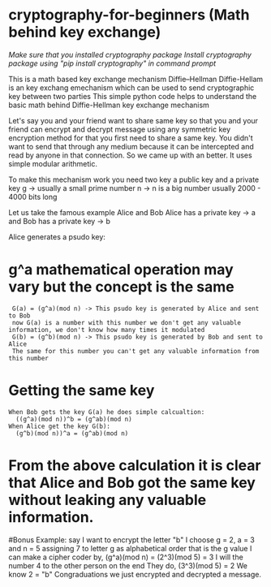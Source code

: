 # cryptography-for-beginners (Math behind key exchange)
*Make sure that you installed cryptography package*
*Install cryptography package using "pip install cryptography" in command prompt*

This is a math based key exchange mechanism Diffie–Hellman
Diffie-Hellam is an key exchang emechanism which can be used to send cryptographic key between two parties
This simple python code helps to understand the basic math behind Diffie-Hellman key exchange mechanism

Let's say you and your friend want to share  same key so that you and your friend can encrypt and decrypt message using any symmetric key encryption method
for that you first need to share a same key. You didn't want to send that through any medium because it can be intercepted and read by anyone in that connection.
So we came up with an better. It uses simple modular arithmetic.

To make this mechanism work you need two key a public key and a private key
g -> usually a small prime number
n -> n is a big number usually 2000 - 4000 bits long

Let us take the famous example Alice and Bob
Alice has a private key -> a
and 
Bob has a private key -> b

Alice generates a  psudo key:
# g^a mathematical operation may vary but the concept is the same
     G(a) = (g^a)(mod n) -> This psudo key is generated by Alice and sent to Bob
     now G(a) is a number with this number we don't get any valuable information, we don't know how many times it modulated
     G(b) = (g^b)(mod n) -> This psudo key is generated by Bob and sent to Alice
     The same for this number you can't get any valuable information from this number
# Getting the same key
    When Bob gets the key G(a) he does simple calcualtion:
      ((g^a)(mod n))^b = (g^ab)(mod n)
    When Alice get the key G(b):
      (g^b)(mod n))^a = (g^ab)(mod n)
 # From the above calculation it is clear that Alice and Bob got the same key without leaking any valuable information.

 #Bonus 
 Example:
    say I want to encrypt the letter "b"
    I choose g = 2, a = 3 and n = 5
    assigning 7 to letter g as alphabetical order that is the g value
    I can make a cipher coder by,
      (g^a)(mod n) = (2^3)(mod 5) = 3
    I will the number 4 to the other person on the end
    They do,
      (3^3)(mod 5) = 2
    We know 2 = "b"
    Congraduations we just encrypted and decrypted a message.
      
     
     



